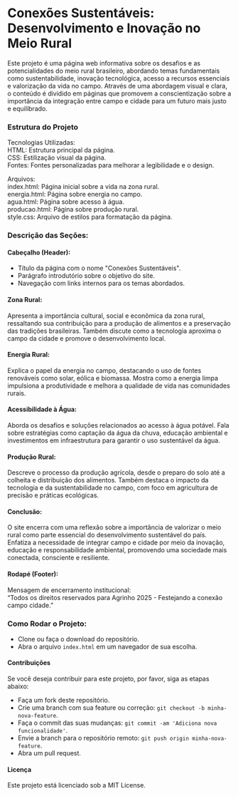 # Conexões Sustentáveis: Desenvolvimento e Inovação no Meio Rural  
Este projeto é uma página web informativa sobre os desafios e as potencialidades do meio rural brasileiro, abordando temas fundamentais como sustentabilidade, inovação tecnológica, acesso a recursos essenciais e valorização da vida no campo. Através de uma abordagem visual e clara, o conteúdo é dividido em páginas que promovem a conscientização sobre a importância da integração entre campo e cidade para um futuro mais justo e equilibrado.

### Estrutura do Projeto  
Tecnologias Utilizadas:  
HTML: Estrutura principal da página.  
CSS: Estilização visual da página.  
Fontes: Fontes personalizadas para melhorar a legibilidade e o design.  

Arquivos:  
index.html: Página inicial sobre a vida na zona rural.  
energia.html: Página sobre energia no campo.  
agua.html: Página sobre acesso à água.  
producao.html: Página sobre produção rural.  
style.css: Arquivo de estilos para formatação da página.

### Descrição das Seções:  

#### Cabeçalho (Header):  
* Título da página com o nome "Conexões Sustentáveis".  
* Parágrafo introdutório sobre o objetivo do site.  
* Navegação com links internos para os temas abordados.

#### Zona Rural:  
Apresenta a importância cultural, social e econômica da zona rural, ressaltando sua contribuição para a produção de alimentos e a preservação das tradições brasileiras. Também discute como a tecnologia aproxima o campo da cidade e promove o desenvolvimento local.

#### Energia Rural:  
Explica o papel da energia no campo, destacando o uso de fontes renováveis como solar, eólica e biomassa. Mostra como a energia limpa impulsiona a produtividade e melhora a qualidade de vida nas comunidades rurais.

#### Acessibilidade à Água:  
Aborda os desafios e soluções relacionados ao acesso à água potável. Fala sobre estratégias como captação da água da chuva, educação ambiental e investimentos em infraestrutura para garantir o uso sustentável da água.

#### Produção Rural:  
Descreve o processo da produção agrícola, desde o preparo do solo até a colheita e distribuição dos alimentos. Também destaca o impacto da tecnologia e da sustentabilidade no campo, com foco em agricultura de precisão e práticas ecológicas.

#### Conclusão:  
O site encerra com uma reflexão sobre a importância de valorizar o meio rural como parte essencial do desenvolvimento sustentável do país. Enfatiza a necessidade de integrar campo e cidade por meio da inovação, educação e responsabilidade ambiental, promovendo uma sociedade mais conectada, consciente e resiliente.

#### Rodapé (Footer):  
Mensagem de encerramento institucional:  
“Todos os direitos reservados para Agrinho 2025 - Festejando a conexão campo cidade.”

### Como Rodar o Projeto:  
* Clone ou faça o download do repositório.  
* Abra o arquivo `index.html` em um navegador de sua escolha.

#### Contribuições  
Se você deseja contribuir para este projeto, por favor, siga as etapas abaixo:  
* Faça um fork deste repositório.  
* Crie uma branch com sua feature ou correção: `git checkout -b minha-nova-feature`.  
* Faça o commit das suas mudanças: `git commit -am 'Adiciona nova funcionalidade'`.  
* Envie a branch para o repositório remoto: `git push origin minha-nova-feature`.  
* Abra um pull request.

#### Licença  
Este projeto está licenciado sob a MIT License.
